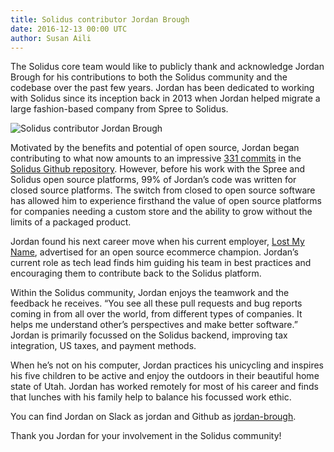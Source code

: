 ```yaml
---
title: Solidus contributor Jordan Brough
date: 2016-12-13 00:00 UTC
author: Susan Aili
---
```


The Solidus core team would like to publicly thank and acknowledge Jordan Brough for his contributions to both the Solidus community and the codebase over the past few years. Jordan has been dedicated to working with Solidus since its inception back in 2013 when Jordan helped migrate a large fashion-based company from Spree to Solidus.

![Solidus contributor Jordan Brough](/blog/2016/12/13/solidus-contributor-jordan-brough/jordan-profile.jpg)

Motivated by the benefits and potential of open source, Jordan began contributing to what now amounts to an impressive [331 commits](https://github.com/solidusio/solidus/commits?author=jordan-brough) in the [Solidus Github repository](https://github.com/solidusio/solidus). However, before his work with the Spree and Solidus open source platforms, 99% of Jordan’s code was written for closed source platforms. The switch from closed to open source software has allowed him to experience firsthand the value of open source platforms for companies needing a custom store and the ability to grow without the limits of a packaged product. 

Jordan found his next career move when his current employer, [Lost My Name](https://www.lostmy.name/), advertised for an open source ecommerce champion. Jordan’s current role as tech lead finds him guiding his team in best practices and encouraging them to contribute back to the Solidus platform.

Within the Solidus community, Jordan enjoys the teamwork and the feedback he receives. “You see all these pull requests and bug reports coming in from all over the world, from different types of companies. It helps me understand other’s perspectives and make better software.” 
Jordan is primarily focussed on the Solidus backend, improving tax integration, US taxes, and payment methods.

When he’s not on his computer, Jordan practices his unicycling and inspires his five children to be active and enjoy the outdoors in their beautiful home state of Utah. Jordan has worked remotely for most of his career and finds that lunches with his family help to balance his focussed work ethic.

You can find Jordan on Slack as jordan and Github as [jordan-brough](https://github.com/jordan-brough).

Thank you Jordan for your involvement in the Solidus community!